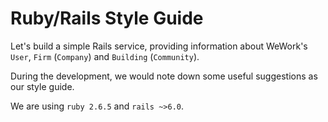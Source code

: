 # Ruby/Rails Style Guide

Let's build a simple Rails service, providing information about WeWork's `User`, `Firm` (`Company`) and `Building` (`Community`).

During the development, we would note down some useful suggestions as our style guide.

We are using `ruby 2.6.5` and `rails ~>6.0`.
